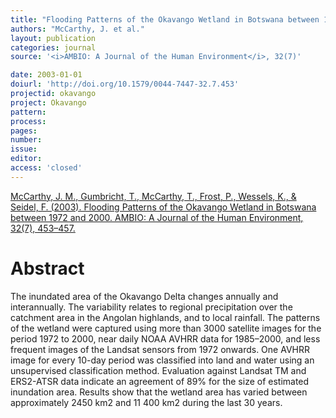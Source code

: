 ```yaml
---
title: "Flooding Patterns of the Okavango Wetland in Botswana between 1972 and 2000."
authors: "McCarthy, J. et al."
layout: publication
categories: journal
source: '<i>AMBIO: A Journal of the Human Environment</i>, 32(7)'

date: 2003-01-01
doiurl: 'http://doi.org/10.1579/0044-7447-32.7.453'
projectid: okavango
project: Okavango
pattern:
process:
pages:
number:
issue:
editor:
access: 'closed'
---
```


[McCarthy, J. M., Gumbricht, T., McCarthy, T., Frost, P., Wessels, K., & Seidel, F. (2003). Flooding Patterns of the Okavango Wetland in Botswana between 1972 and 2000. AMBIO: A Journal of the Human Environment, 32(7), 453–457.](http://doi.org/10.1579/0044-7447-32.7.453)

<h1 class='foot-description'>Abstract</h1>

The inundated area of the Okavango Delta changes annually and interannually. The variability relates to regional precipitation over the catchment area in the Angolan highlands, and to local rainfall. The patterns of the wetland were captured using more than 3000 satellite images for the period 1972 to 2000, near daily NOAA AVHRR data for 1985–2000, and less frequent images of the Landsat sensors from 1972 onwards. One AVHRR image for every 10-day period was classified into land and water using an unsupervised classification method. Evaluation against Landsat TM and ERS2-ATSR data indicate an agreement of 89% for the size of estimated inundation area. Results show that the wetland area has varied between approximately 2450 km2 and 11 400 km2 during the last 30 years.
